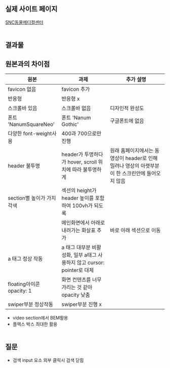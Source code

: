 ## 실제 사이트 페이지

[SNC동물메디컬센터](http://www.sncamc.co.kr/)
</br></br>

## 결과물

## 원본과의 차이점

| 원본                      | 과제                                                                    | 추가 설명                                                                                       |
| ------------------------- | ----------------------------------------------------------------------- | ----------------------------------------------------------------------------------------------- |
| favicon 없음              | favicon 추가                                                            |
| 반응형                    | 반응형 x                                                                |
| 스크롤바 있음             | 스크롤바 없음                                                           | 디자인적 완성도                                                                                 |
| 폰트 'NanumSquareNeo'     | 폰트 'Nanum Gothic'                                                     | 구글폰트에 없음                                                                                 |
| 다양한 font-weight사용    | 400과 700으로만 진행                                                    |
| header 불투명             | header가 투명하다가 hover, scroll 위치에 따라 불투명하게                | 원래 홈페이지에서는 동영상이 header로 인해 밀려나 영상의 아랫부분이 한 스크린안에 들어오지 않음 |
| section별 높이가 가지각색 | 섹션의 height가 header 높이를 포함하여 100vh가 되도록                   |
|                           | 메인화면에서 아래로 내려가는 화살표 추가                                | 바로 아래 섹션으로 이동                                                                         |
| a 태그 정상 작동          | a 태그 대부분 비활성화, 일부 a태그 사용하지 않고 cursor: pointer로 대체 |                                                                                                 |
| floating아이콘 opacity: 1 | 화면 컨텐츠를 너무 가리는 것 같아 opacity 낮춤                          |                                                                                                 |
| swiper부분 정상작동       | swiper부분 진행 x                                                       |                                                                                                 |

- video section에서 BEM활용
- 플렉스 박스 최대한 활용
  </br></br>

## 질문

- 검색 input 요소 외부 클릭시 검색 닫힘
